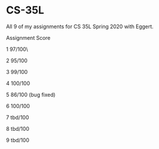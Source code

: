 # CS-35L

All 9 of my assignments for CS 35L Spring 2020 with Eggert. 


Assignment    Score

1             97/100\

2             95/100

3             99/100

4             100/100

5             86/100   (bug fixed)

6             100/100

7             tbd/100

8             tbd/100

9             tbd/100

